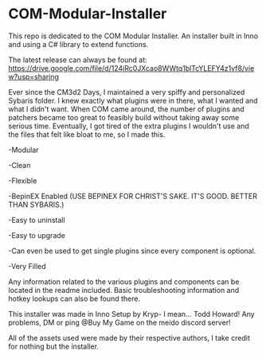 # COM-Modular-Installer
This repo is dedicated to the COM Modular Installer. An installer built in Inno and using a C# library to extend functions.

The latest release can always be found at: https://drive.google.com/file/d/124jRc0JXcao8WWtq1blTcYLEFY4z1vf8/view?usp=sharing

Ever since the CM3d2 Days, I maintained a very spiffy and personalized Sybaris folder. I knew exactly what plugins were in there, what I wanted and what I didn't want. When COM came around, the number of plugins and patchers became too great to feasibly build without taking away some serious time. Eventually, I got tired of the extra plugins I wouldn't use and the files that felt like bloat to me, so I made this.

-Modular

-Clean

-Flexible

-BepinEX Enabled (USE BEPINEX FOR CHRIST'S SAKE. IT'S GOOD. BETTER THAN SYBARIS.)

-Easy to uninstall

-Easy to upgrade

-Can even be used to get single plugins since every component is optional.

-Very Filled

Any information related to the various plugins and components can be located in the readme included. Basic troubleshooting information and hotkey lookups can also be found there.

This installer was made in Inno Setup by Kryp- I mean... Todd Howard! Any problems, DM or ping @Buy My Game on the meido discord server!

All of the assets used were made by their respective authors, I take credit for nothing but the installer.
